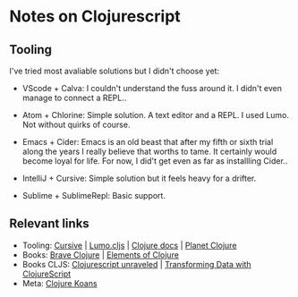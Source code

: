 # Notes on Clojurescript

## Tooling

I've tried most avaliable solutions but I didn't choose yet:

- VScode + Calva: I couldn't understand the fuss around it. I didn't even manage to connect a REPL..

- Atom + Chlorine: Simple solution. A text editor and a REPL. I used Lumo. Not without quirks of course.

- Emacs + Cider: Emacs is an old beast that after my fifth or sixth trial along the years I really believe that worths to tame. It certainly would become loyal for life. For now, I did't get even as far as installling Cider..

- IntelliJ + Cursive: Simple solution but it feels heavy for a drifter.

- Sublime + SublimeRepl: Basic support.

## Relevant links

- Tooling: [Cursive](https://cursive-ide.com) | [Lumo.cljs](https://github.com/anmonteiro/lumo) | [Clojure docs](https://clojuredocs.org/quickref) | [Planet Clojure](http://planet.clojure.in)
- Books: [Brave Clojure](https://www.braveclojure.com/) | [Elements of Clojure](https://leanpub.com/elementsofclojure/read_sample)
- Books CLJS: [Clojurescript unraveled](https://funcool.github.io/clojurescript-unraveled) | [Transforming Data with ClojureScript](http://langintro.com/cljsbook)
- Meta: [Clojure Koans](http://clojurescriptkoans.com/)

<!--
www.learn-clojurescript.com
http://mishadoff.com/blog/clojure-design-patterns
https://kimh.github.io/clojure-by-example
-->
